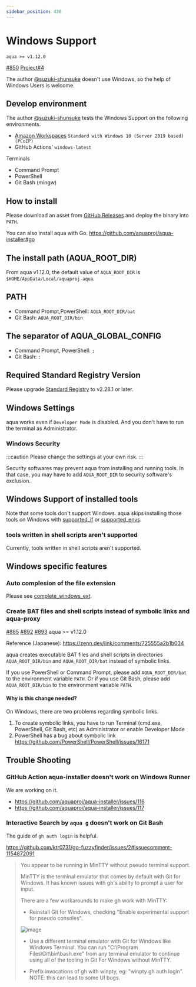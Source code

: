 ```yaml
---
sidebar_position: 430
---
```


# Windows Support

`aqua >= v1.12.0`

[#850](https://github.com/aquaproj/aqua/issues/850)
[Project#4](https://github.com/orgs/aquaproj/projects/4)

The author [@suzuki-shunsuke](https://github.com/suzuki-shunsuke) doesn't use Windows, so the help of Windows Users is welcome.

## Develop environment

The author [@suzuki-shunsuke](https://github.com/suzuki-shunsuke) tests the Windows Support on the following environments.

* [Amazon Workspaces](https://aws.amazon.com/workspaces/) `Standard with Windows 10 (Server 2019 based) (PCoIP)`
* GitHub Actions' `windows-latest`

Terminals

* Command Prompt
* PowerShell
* Git Bash (mingw)

## How to install

Please download an asset from [GitHub Releases](https://github.com/aquaproj/aqua/releases) and deploy the binary into `PATH`.

You can also install aqua with Go. https://github.com/aquaproj/aqua-installer#go

## The install path (AQUA_ROOT_DIR)

From aqua v1.12.0, the default value of `AQUA_ROOT_DIR` is `$HOME/AppData/Local/aquaproj-aqua`.

## PATH

* Command Prompt,PowerShell: `AQUA_ROOT_DIR/bat`
* Git Bash: `AQUA_ROOT_DIR/bin`

## The separator of AQUA_GLOBAL_CONFIG

* Command Prompt, PowerShell: `;`
* Git Bash: `:`

## Required Standard Registry Version

Please upgrade [Standard Registry](https://github.com/aquaproj/aqua-registry) to v2.28.1 or later.

## Windows Settings

aqua works even if `Developer Mode` is disabled.
And you don't have to run the terminal as Administrator.

### Windows Security

:::caution
Please change the settings at your own risk.
:::

Security softwares may prevent aqua from installing and running tools.
In that case, you may have to add `AQUA_ROOT_DIR` to security software's exclusion. 

## Windows Support of installed tools

Note that some tools don't support Windows.
aqua skips installing those tools on Windows with [supported_if](/docs/reference/registry-config/supported-if) or [supported_envs](/docs/reference/registry-config/supported-envs).

### tools written in shell scripts aren't supported

Currently, tools written in shell scripts aren't supported.

## Windows specific features

### Auto complesion of the file extension

Please see [complete_windows_ext](/docs/reference/registry-config/complete-windows-ext).

### Create BAT files and shell scripts instead of symbolic links and aqua-proxy

[#885](https://github.com/aquaproj/aqua/issues/885) [#892](https://github.com/aquaproj/aqua/pull/892) [#893](https://github.com/aquaproj/aqua/issues/893) aqua >= v1.12.0

Reference (Japanese): https://zenn.dev/link/comments/725555a2b1b034

aqua creates executable BAT files and shell scripts in directories `AQUA_ROOT_DIR/bin` and `AQUA_ROOT_DIR/bat` instead of symbolic links.

If you use PowerShell or Command Prompt, please add `AQUA_ROOT_DIR/bat` to the environment variable `PATH`.
Or if you use Git Bash, please add `AQUA_ROOT_DIR/bin` to the environment variable `PATH`.

#### Why is this change needed?

On Windows, there are two problems regarding symbolic links.

1. To create symbolic links, you have to run Terminal (cmd.exe, PowerShell, Git Bash, etc) as Administrator or enable Developer Mode
1. PowerShell has a bug about symbolic link https://github.com/PowerShell/PowerShell/issues/16171

## Trouble Shooting

### GitHub Action aqua-installer doesn't work on Windows Runner

We are working on it.

* https://github.com/aquaproj/aqua-installer/issues/116
* https://github.com/aquaproj/aqua-installer/issues/117

### Interactive Search by `aqua g` doesn't work on Git Bash

The guide of `gh auth login` is helpful.

https://github.com/ktr0731/go-fuzzyfinder/issues/2#issuecomment-1154872091

> You appear to be running in MinTTY without pseudo terminal support.
> 
> MinTTY is the terminal emulator that comes by default with Git
> for Windows. It has known issues with gh's ability to prompt a
> user for input.
> 
> There are a few workarounds to make gh work with MinTTY:
> 
> - Reinstall Git for Windows, checking "Enable experimental support for pseudo consoles".
> 
> ![image](https://user-images.githubusercontent.com/13323303/173531978-21a99818-11ff-4385-962a-64f74e4023db.png)
> 
> - Use a different terminal emulator with Git for Windows like Windows Terminal.
>   You can run "C:\Program Files\Git\bin\bash.exe" from any terminal emulator to continue
>   using all of the tooling in Git For Windows without MinTTY.
> 
> - Prefix invocations of gh with winpty, eg: "winpty gh auth login".
>   NOTE: this can lead to some UI bugs.
